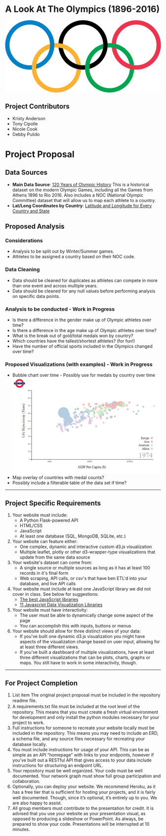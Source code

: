 # A Look At The Olympics (1896-2016)

![Olympic Rings](assets/images/olympic_rings.png)

## Project Contributors

- Kristy Anderson
- Tony Cipolle
- Nicole Cook
- Debby Pulido

# Project Proposal

## Data Sources

- **Main Data Source**: [120 Years of Olympic History](https://www.kaggle.com/heesoo37/120-years-of-olympic-history-athletes-and-results/home) This is a historical dataset on the modern Olympic Games, including all the Games from Athens 1896 to Rio 2016. Also includes a NOC (National Olympic Committee) dataset that will allow us to map each athlete to a country.
- **Lat/Long Coordinates by Country**: [Latitude and Longitude for Every Country and State](https://www.kaggle.com/paultimothymooney/latitude-and-longitude-for-every-country-and-state)

## Proposed Analysis

### Considerations

- Analysis to be split out by Winter/Summer games.
- Athletes to be assigned a country based on their NOC code.

### Data Cleaning

- Data should be cleaned for duplicates as athletes can compete in more than one event and across multiple years.
- Data should be cleaned for any null values before performing analysis on specific data points.

### Analysis to be conducted - Work in Progress

- Is there a difference in the gender make up of Olympic athletes over time?
- Is there a difference in the age make up of Olympic athletes over time?
- What is the break out of gold/total medals won by country?
- Which countries have the tallest/shortest athletes? (for fun!)
- Have the number of official sports included in the Olympics changed over time?

### Proposed Visualizations (with examples) - Work in Progress

- Bubble chart over time - Possibly use for medals by country over time<br />
  ![Bubble Chart Over Time](assets/images/Example_Bubble_Over_Time.JPG)
- Map overlay of countries with medal counts?
- Possibly include a filterable table of the data set if time?

<hr>

## Project Specific Requirements

1.  Your website must include:
    - A Python Flask-powered API
    - HTML/CSS
    - JavaScript
    - At least one database (SQL, MongoDB, SQLite, etc.)
2.  Your website can feature either:
    - One complex, dynamic and interactive custom d3.js visualization
    - Multiple leaflet, plotly or other d3-wrapper-type visualizations that update from the same data source
3.  Your website's dataset can come from:
    - A single source or multiple sources as long as it has at least 100 records in it's final form
    - Web scraping, API calls, or csv's that have ben ETL'd into your database, and live API calls
4.  Your website must include at least one JavaScript library we did not cover in class. See below for suggestions:
    - [The best JavaScript libraries](https://getflywheel.com/layout/best-javascript-libraries-frameworks-2020/#libraries)
    - [11 Javascript Data Visualization Libraries](https://blog.bitsrc.io/11-javascript-charts-and-data-visualization-libraries-for-2018-f01a283a5727)
5.  Your website must have interactivity:
    - The user must be able to dynamically change some aspect of the page
    - You can accomplish this with inputs, buttons or menus
6.  Your website should allow for three distinct views of your data:
    - If you've built one dynamic d3.js visualization you might have aspects of the visualization change based on user input, allowing for at least three different views.
    - If you've built a dashboard of multiple visualizations, have at least three different visualizations that can be plots, charts, graphs or maps. You still have to work in some interactivity, though.

<hr>

## For Project Completion

1.  List item The original project proposal must be included in the repository readme ﬁle.
2.  A requirements.txt ﬁle must be included at the root level of the repository. This means that you must create a fresh virtual environment for development and only install the python modules necessary for your project to work.
3.  Full instructions for someone to recreate your website locally must be included in the repository. This means you may need to include an ERD, a schema ﬁle, and any source ﬁles necessary for recreating your database locally.
4.  You must include instructions for usage of your API. This can be as simple as an API “homepage” with links to your endpoints, however if you’ve built out a RESTful API that gives access to your data include instructions for structuring an endpoint URL.
5.  Your repository must be well organized. Your code must be well documented. Your network graph must show full group participation and collaboration.
6.  Optionally, you can deploy your website. We recommend Heroku, as it has a free tier that is suﬃcient for hosting your projects, and it is fairly well documented. Though, since it’s optional, it’s entirely up to you. We are also happy to assist.
7.  All group members must contribute to the presentation for credit. It is advised that you use your website as your presentation visual, as opposed to producing a slideshow or PowerPoint. As always, be prepared to show your code. Presentations will be interrupted at 10 minutes.
